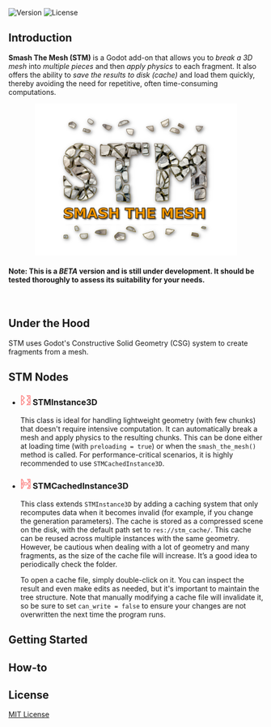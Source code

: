 ![Version](https://img.shields.io/badge/Godot-v4.3-informational) ![License](https://img.shields.io/github/license/cloudofoz/godot-smashthemesh)

## Introduction

**Smash The Mesh (STM)** is a Godot add-on that allows you to *break a 3D mesh* into *multiple pieces* and then *apply physics* to each fragment. It also offers the ability to *save the results to disk (cache)* and load them quickly, thereby avoiding the need for repetitive, often time-consuming computations.

<p align="center"> 
  <img src="media/stm_title.png" width="400"/>   
</p>

#### Note: This is a *BETA* version and is still under development. It should be tested thoroughly to assess its suitability for your needs.

<br>

## Under the Hood

STM uses Godot's Constructive Solid Geometry (CSG) system to create fragments from a mesh.

## STM Nodes

- <h3> <img src="addons/smash_the_mesh/stm_icon.svg" width="20"/> STMInstance3D</h3>

  This class is ideal for handling lightweight geometry (with few chunks) that doesn't require intensive computation. It can automatically break a mesh and apply physics to the resulting chunks. This can be done either at loading time (with `preloading = true`) or when the `smash_the_mesh()` method is called. For performance-critical scenarios, it is highly recommended to use `STMCachedInstance3D`.

- <h3> <img src="addons/smash_the_mesh/stm_cached_icon.svg" width="20"/> STMCachedInstance3D</h3>

  This class extends `STMInstance3D` by adding a caching system that only recomputes data when it becomes invalid (for example, if you change the generation parameters). The cache is stored as a compressed scene on the disk, with the default path set to `res://stm_cache/`. This cache can be reused across multiple instances with the same geometry. However, be cautious when dealing with a lot of geometry and many fragments, as the size of the cache file will increase. It’s a good idea to periodically check the folder.

  To open a cache file, simply double-click on it. You can inspect the result and even make edits as needed, but it's important to maintain the tree structure. Note that manually modifying a cache file will invalidate it, so be sure to set `can_write = false` to ensure your changes are not overwritten the next time the program runs.

## Getting Started

## How-to

## License

[MIT License](/LICENSE.md)

